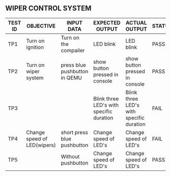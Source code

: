 
## WIPER CONTROL SYSTEM


| TEST ID  | OBJECTIVE      | INPUT DATA  | EXPECTED OUTPUT | ACTUAL OUTPUT | STATUS |
| -------  | ---------      | ----------- | --------------- | ------------- | ------ |
| TP1      | Turn on ignition| Turn on the compailer| LED blink | LED blink | PASS |
| TP2      | Turn on wiper system| press blue pushbutton in QEMU| show button pressed in console | show button pressed in console | PASS |
| TP3      |                 |   | Blink three LED's with specific duration | Blink three LED's with specific duration | FAIL |
| TP4      | Change speed of LED(wipers)| short press blue pushbutton| Change speed of LED's| Change speed of LED's| FAIL |
| TP5      |                 | Without pushbutton| Change speed of LED's| Change speed of LED's| PASS |
